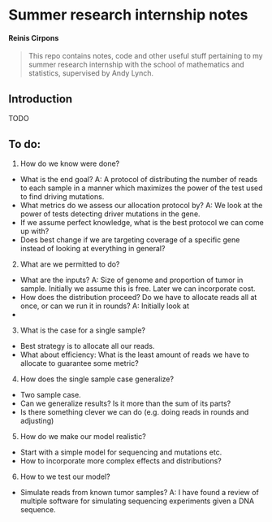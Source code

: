 # Summer research internship notes
#### Reinis Cirpons 
> This repo contains notes, code and other useful stuff pertaining to my summer research internship with the
school of mathematics and statistics, supervised by Andy Lynch.

## Introduction 
TODO

## To do:
1. How do we know were done?
  * What is the end goal? 
  A: A protocol of distributing the number of reads to each sample in a manner which maximizes the power 
  of the test used to find driving mutations.
  * What metrics do we assess our allocation protocol by? 
  A: We look at the power of tests detecting driver mutations in the gene.
  * If we assume perfect knowledge, what is the best protocol we can come up with?
  * Does best change if we are targeting coverage of a specific gene instead of 
  looking at everything in general?
2. What are we permitted to do?
  * What are the inputs? 
  A: Size of genome and proportion of tumor in sample. Initially we assume this is free. 
  Later we can incorporate cost.  
  * How does the distribution proceed? Do we have to allocate reads all at once, or can we run it in rounds?
  A: Initially look at 
  * 
3. What is the case for a single sample?
  * Best strategy is to allocate all our reads.
  * What about efficiency: What is the least amount of reads we have to allocate to guarantee some metric?
4. How does the single sample case generalize?
  * Two sample case.
  * Can we generalize results? Is it more than the sum of its parts?
  * Is there something clever we can do (e.g. doing reads in rounds and adjusting)
5. How do we make our model realistic?
  * Start with a simple model for sequencing and mutations etc.
  * How to incorporate more complex effects and distributions?
6. How to we test our model?
  * Simulate reads from known tumor samples? A: I have found a review of multiple software for simulating sequencing experiments given a DNA sequence.
